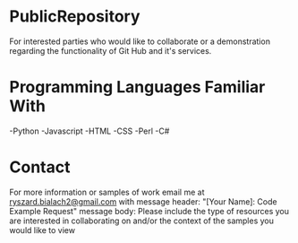 # PublicRepository
For interested parties who would like to collaborate or a demonstration regarding the functionality of Git Hub and it's services. 

# Programming Languages Familiar With
-Python
-Javascript
-HTML
-CSS
-Perl
-C#

# Contact
For more information or samples of work
email me at ryszard.bialach2@gmail.com
with message header: "[Your Name]: Code Example Request"
message body: Please include the type of resources you are interested in collaborating on and/or the context of the samples you would like to view

